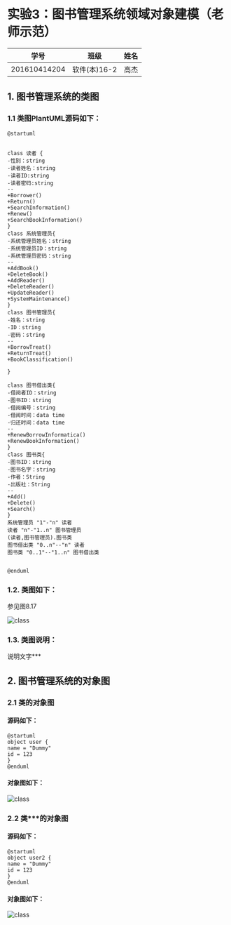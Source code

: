 # 实验3：图书管理系统领域对象建模（老师示范）
|学号|班级|姓名|
|:-------:|:-------------: | :----------:|
|201610414204|软件(本)16-2|高杰|

## 1. 图书管理系统的类图

### 1.1 类图PlantUML源码如下：

``` class
@startuml


class 读者 {
-性别：string
-读者姓名：string
-读者ID:string
-读者密码:string
--
+Borrower()
+Return()
+SearchInformation()
+Renew()
+SearchBookInformation()
}
class 系统管理员{
-系统管理员姓名：string
-系统管理员ID：string
-系统管理员密码：string
--
+AddBook()
+DeleteBook()
+AddReader()
+DeleteReader()
+UpdateReader()
+SystemMaintenance()
}
class 图书管理员{
-姓名：string
-ID：string
-密码：string
--
+BorrowTreat()
+ReturnTreat()
+BookClassification()

}

class 图书借出类{
-借阅者ID：string
-图书ID：string
-借阅编号：string
-借阅时间：data time
-归还时间：data time
--
+RenewBorrowInformatica()
+RenewBookInformation()
}
class 图书类{
-图书ID：string
-图书名字：string
-作者：String
-出版社：String
--
+Add()
+Delete()
+Search()
}
系统管理员 "1"-"n" 读者
读者 "n"-"1..n" 图书管理员
(读者,图书管理员).图书类
图书借出类 "0..n"--"n" 读者
图书类 "0..1"--"1..n" 图书借出类


@enduml
```

### 1.2. 类图如下：

参见图8.17

![class](class1.png)

### 1.3. 类图说明：
说明文字***

## 2. 图书管理系统的对象图
### 2.1 类的对象图
#### 源码如下：
``` class
@startuml
object user {
name = "Dummy"
id = 123
}
@enduml
``` 
#### 对象图如下：
![class](object1.png)

### 2.2 类***的对象图
#### 源码如下：
``` class
@startuml
object user2 {
name = "Dummy"
id = 123
}
@enduml
``` 
#### 对象图如下：
![class](object1.png)

